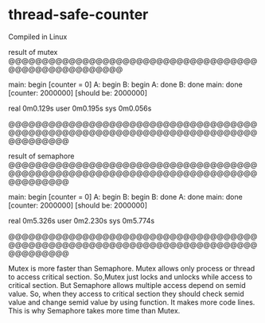 # thread-safe-counter
Compiled in Linux






result of mutex
@@@@@@@@@@@@@@@@@@@@@@@@@@@@@@@@@@@@@@@@@@@@@@@@@@@@@@

  main: begin [counter = 0]
  A: begin
B: begin
A: done
B: done
main: done [counter: 2000000] [should be: 2000000]

real	0m0.129s
user	0m0.195s
sys	0m0.056s

@@@@@@@@@@@@@@@@@@@@@@@@@@@@@@@@@@@@@@@@@@@@@@@@@@@@@@@@@@@@@@@@@@@@@@@@@@@@@@@@@@@


result of semaphore
@@@@@@@@@@@@@@@@@@@@@@@@@@@@@@@@@@@@@@@@@@@@@@@@@@@@@@@@@@@@@@@@@@@@@@@@@@@@@@@@@@@

main: begin [counter = 0]
A: begin
B: begin
B: done
A: done
main: done [counter: 2000000] [should be: 2000000]

real	0m5.326s
user	0m2.230s
sys	0m5.774s

@@@@@@@@@@@@@@@@@@@@@@@@@@@@@@@@@@@@@@@@@@@@@@@@@@@@@@@@@@@@@@@@@@@@@@@@@@@@@@@@@@@


Mutex is more faster than Semaphore.
Mutex allows only process or thread to access critical section.
So,Mutex just locks and unlocks while access to critical section.
But Semaphore allows multiple access depend on semid value.
So, when they access to critical section they should check semid value and change semid value by using function. It makes more code lines.
This is why Semaphore takes more time than Mutex.
